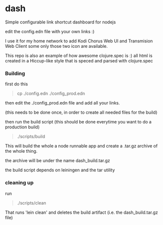 # dash
Simple configurable link shortcut dashboard for nodejs

edit the config.edn file with your own links :)

I use it for my home network to add Kodi Chorus Web UI and Transmision Web Client some only those two icon are available.

This repo is also an example of how awesome clojure.spec is :) all html is created in a Hiccup-like style that is speced and parsed with clojure.spec

### Building

first do this

> cp ./config.edn ./config_prod.edn

then edit the ./config_prod.edn file and add all your links.

(this needs to be done once, in order to create all needed files for the build)


then run the build script (this should be done everytime you want to do a production build)

> ./scripts/build

This will build the whole a node runnable app and create a .tar.gz archive of the whole thing.

the archive will be under the name dash_build.tar.gz


the build script depends on leiningen and the tar utility

### cleaning up

run 
> ./scripts/clean

That runs 'lein clean' and deletes the build artifact (i.e. the dash_build.tar.gz file)

